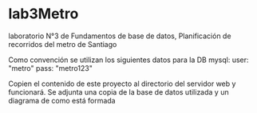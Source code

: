 lab3Metro
=========

laboratorio N°3 de Fundamentos de base de datos, Planificación de recorridos del metro de Santiago

Como convención se utilizan los siguientes datos para la DB mysql:
user: "metro"
pass: "metro123"

Copien el contenido de este proyecto al directorio del servidor web y funcionará.
Se adjunta una copia de la base de datos utilizada y un diagrama de como está formada
